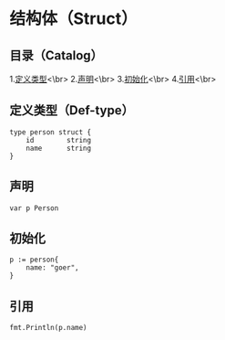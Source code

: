 # 结构体（Struct）
## 目录（Catalog）
1.[定义类型](https://github.com/EvenBoom/GO-MYGO/blob/master/struct/README.md#%E5%AE%9A%E4%B9%89%E7%B1%BB%E5%9E%8Bdef-type)<\br>
2.[声明](https://github.com/EvenBoom/GO-MYGO/blob/master/struct/README.md#%E5%A3%B0%E6%98%8E)<\br>
3.[初始化](https://github.com/EvenBoom/GO-MYGO/blob/master/struct/README.md#%E5%88%9D%E5%A7%8B%E5%8C%96)<\br>
4.[引用](https://github.com/EvenBoom/GO-MYGO/blob/master/struct/README.md#%E5%BC%95%E7%94%A8)<\br>
## 定义类型（Def-type）
```
type person struct {
	id        string
	name      string
}
```
## 声明
```
var p Person
```
## 初始化
```
p := person{
	name: "goer",
}
```
## 引用
```
fmt.Println(p.name)
```

